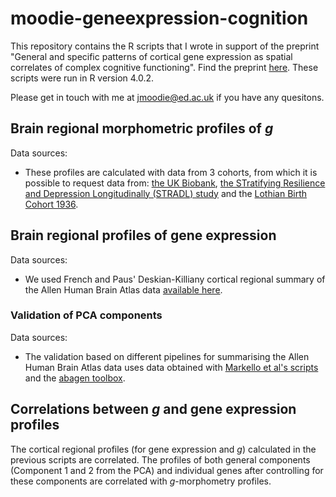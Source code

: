 # moodie-geneexpression-cognition
This repository contains the R scripts that I wrote in support of the preprint "General and specific patterns of cortical gene expression as spatial correlates of complex cognitive functioning". Find the preprint [here](https://www.biorxiv.org/content/10.1101/2023.03.16.532915v1). These scripts were run in R version 4.0.2. 

Please get in touch with me at jmoodie@ed.ac.uk if you have any quesitons.

## Brain regional morphometric profiles of _g_ 
Data sources: 
- These profiles are calculated with data from 3 cohorts, from which it is possible to request data from: [the UK Biobank](http://www.ukbiobank.ac.uk/register-apply/),  [the STratifying Resilience and Depression Longitudinally (STRADL) study](https://www.research.ed.ac.uk/en/datasets/stratifying-resilience-and-depression-longitudinally-stradl-a-dep) and the [Lothian Birth Cohort 1936](https://www.ed.ac.uk/lothian-birth-cohorts/data-access-collaboration).

## Brain regional profiles of gene expression
Data sources: 
- We used French and Paus' Deskian-Killiany cortical regional summary of the Allen Human Brain Atlas data [available here](https://figshare.com/articles/dataset/A_FreeSurfer_view_of_the_cortical_transcriptome_generated_from_the_Allen_Human_Brain_Atlas/1439749). 

### Validation of PCA components
Data sources: 
- The validation based on different pipelines for summarising the Allen Human Brain Atlas data uses data obtained with [Markello et al's scripts](https://github.com/netneurolab/markello_transcriptome) and the [abagen toolbox](https://github.com/rmarkello/abagen).

##  Correlations between _g_ and gene expression profiles
The cortical regional profiles (for gene expression and _g_) calculated in the previous scripts are correlated. The profiles of both general components (Component 1 and 2 from the PCA) and individual genes after controlling for these components are correlated with _g_-morphometry profiles. 

